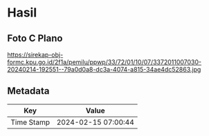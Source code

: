 # Hasil

## Foto C Plano

https://sirekap-obj-formc.kpu.go.id/2f1a/pemilu/ppwp/33/72/01/10/07/3372011007030-20240214-192551--79a0d0a8-dc3a-4074-a815-34ae4dc52863.jpg


## Metadata

| Key        | Value               |
| ---------- | ------------------- |
| Time Stamp | 2024-02-15 07:00:44 |



